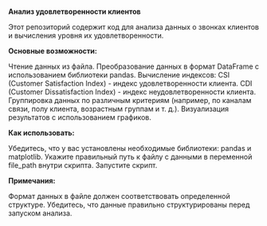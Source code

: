 **Анализ удовлетворенности клиентов**

Этот репозиторий содержит код для анализа данных о звонках клиентов и вычисления уровня их удовлетворенности.

**Основные возможности:**

Чтение данных из файла.
Преобразование данных в формат DataFrame с использованием библиотеки pandas.
Вычисление индексов:
CSI (Customer Satisfaction Index) - индекс удовлетворенности клиента.
CDI (Customer Dissatisfaction Index) - индекс неудовлетворенности клиента.
Группировка данных по различным критериям (например, по каналам связи, полу клиента, возрастным группам и т. д.).
Визуализация результатов с использованием графиков.

**Как использовать:**

Убедитесь, что у вас установлены необходимые библиотеки: pandas и matplotlib.
Укажите правильный путь к файлу с данными в переменной file_path внутри скрипта.
Запустите скрипт.

**Примечания:**

Формат данных в файле должен соответствовать определенной структуре. Убедитесь, что данные правильно структурированы перед запуском анализа.
